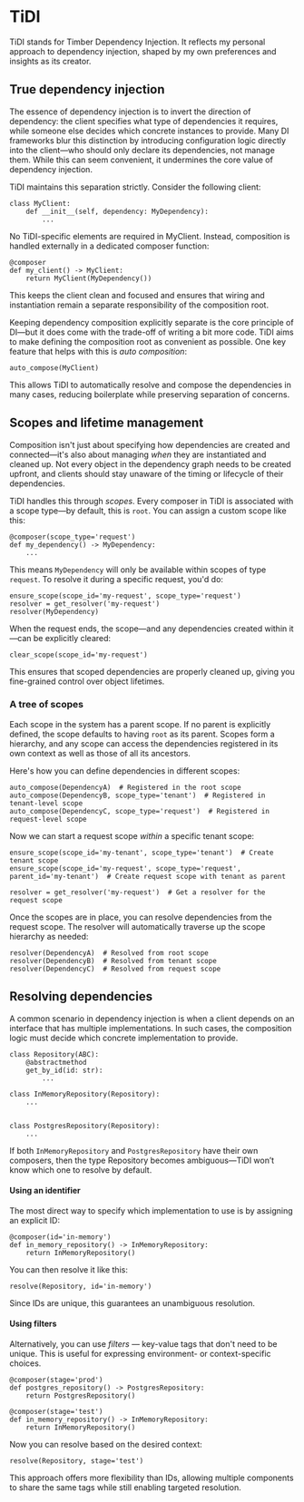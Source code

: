 # TiDI

TiDI stands for Timber Dependency Injection. It reflects my personal approach to dependency injection, shaped by my own preferences and insights as its creator.

## True dependency injection

The essence of dependency injection is to invert the direction of dependency: the client specifies what type of dependencies it requires, while someone else decides which concrete instances to provide. Many DI frameworks blur this distinction by introducing configuration logic directly into the client—who should only declare its dependencies, not manage them. While this can seem convenient, it undermines the core value of dependency injection.

TiDI maintains this separation strictly. Consider the following client:
```
class MyClient:
    def __init__(self, dependency: MyDependency):
        ... 
```
No TiDI-specific elements are required in MyClient. Instead, composition is handled externally in a dedicated composer function:
```
@composer
def my_client() -> MyClient:
    return MyClient(MyDependency())
```
This keeps the client clean and focused and ensures that wiring and instantiation remain a separate responsibility of the composition root.

Keeping dependency composition explicitly separate is the core principle of DI—but it does come with the trade-off of writing a bit more code. TiDI aims to make defining the composition root as convenient as possible. One key feature that helps with this is _auto composition_:
```
auto_compose(MyClient)
```
This allows TiDI to automatically resolve and compose the dependencies in many cases, reducing boilerplate while preserving separation of concerns.

## Scopes and lifetime management

Composition isn't just about specifying how dependencies are created and connected—it's also about managing _when_ they are instantiated and cleaned up. Not every object in the dependency graph needs to be created upfront, and clients should stay unaware of the timing or lifecycle of their dependencies.

TiDI handles this through _scopes_. Every composer in TiDI is associated with a scope type—by default, this is `root`. You can assign a custom scope like this:
```
@composer(scope_type='request')
def my_dependency() -> MyDependency:
    ...
```
This means `MyDependency` will only be available within scopes of type `request`. To resolve it during a specific request, you'd do:
```
ensure_scope(scope_id='my-request', scope_type='request')
resolver = get_resolver('my-request')
resolver(MyDependency)
```
When the request ends, the scope—and any dependencies created within it—can be explicitly cleared:
```
clear_scope(scope_id='my-request')
```
This ensures that scoped dependencies are properly cleaned up, giving you fine-grained control over object lifetimes.

### A tree of scopes

Each scope in the system has a parent scope. If no parent is explicitly defined, the scope defaults to having `root` as its parent. Scopes form a hierarchy, and any scope can access the dependencies registered in its own context as well as those of all its ancestors.

Here's how you can define dependencies in different scopes:
```
auto_compose(DependencyA)  # Registered in the root scope
auto_compose(DependencyB, scope_type='tenant')  # Registered in tenant-level scope
auto_compose(DependencyC, scope_type='request')  # Registered in request-level scope
```

Now we can start a request scope _within_ a specific tenant scope:
```
ensure_scope(scope_id='my-tenant', scope_type='tenant')  # Create tenant scope
ensure_scope(scope_id='my-request', scope_type='request', parent_id='my-tenant')  # Create request scope with tenant as parent

resolver = get_resolver('my-request')  # Get a resolver for the request scope
```
Once the scopes are in place, you can resolve dependencies from the request scope. The resolver will automatically traverse up the scope hierarchy as needed:
```
resolver(DependencyA)  # Resolved from root scope
resolver(DependencyB)  # Resolved from tenant scope
resolver(DependencyC)  # Resolved from request scope

```
## Resolving dependencies

A common scenario in dependency injection is when a client depends on an interface that has multiple implementations. In such cases, the composition logic must decide which concrete implementation to provide.
```
class Repository(ABC):
    @abstractmethod
    get_by_id(id: str):
        ...

class InMemoryRepository(Repository):
    ...
    

class PostgresRepository(Repository):
    ...
```

If both `InMemoryRepository` and `PostgresRepository` have their own composers, then the type Repository becomes ambiguous—TiDI won’t know which one to resolve by default.

#### Using an identifier

The most direct way to specify which implementation to use is by assigning an explicit ID:
```
@composer(id='in-memory')
def in_memory_repository() -> InMemoryRepository:
    return InMemoryRepository()
```
You can then resolve it like this:
```
resolve(Repository, id='in-memory')
```
Since IDs are unique, this guarantees an unambiguous resolution.

#### Using filters

Alternatively, you can use _filters_ — key-value tags that don't need to be unique. This is useful for expressing environment- or context-specific choices.
```
@composer(stage='prod')
def postgres_repository() -> PostgresRepository:
    return PostgresRepository()

@composer(stage='test')
def in_memory_repository() -> InMemoryRepository:
    return InMemoryRepository()
```
Now you can resolve based on the desired context:

```
resolve(Repository, stage='test')
```
This approach offers more flexibility than IDs, allowing multiple components to share the same tags while still enabling targeted resolution.